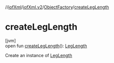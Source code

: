 //[iofXml](../../../index.md)/[iofXml.v2](../index.md)/[ObjectFactory](index.md)/[createLegLength](create-leg-length.md)

# createLegLength

[jvm]\
open fun [createLegLength](create-leg-length.md)(): [LegLength](../-leg-length/index.md)

Create an instance of [LegLength](../-leg-length/index.md)
